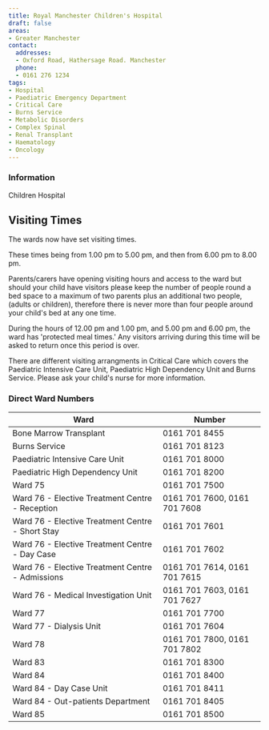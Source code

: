 ```yaml
---
title: Royal Manchester Children's Hospital
draft: false
areas:
- Greater Manchester
contact:
  addresses:
  - Oxford Road, Hathersage Road. Manchester
  phone:
  - 0161 276 1234
tags:
- Hospital
- Paediatric Emergency Department
- Critical Care
- Burns Service
- Metabolic Disorders
- Complex Spinal
- Renal Transplant
- Haematology
- Oncology
---
```


### Information
Children Hospital

## Visiting Times

The wards now have set visiting times.

These times being from 1.00 pm to 5.00 pm, and then from 6.00 pm to 8.00 pm.

Parents/carers have opening visiting hours and access to the ward but should
your child have visitors please keep the number of people round a bed space to
a maximum of two parents plus an additional two people, (adults or children),
therefore there is never more than four people around your child's bed at any
one time.

During the hours of 12.00 pm and 1.00 pm, and 5.00 pm and 6.00 pm, the ward has
'protected meal times.' Any visitors arriving during this time will be asked to
return once this period is over.

There are different visiting arrangments in Critical Care which covers the
Paediatric Intensive Care Unit, Paediatric High Dependency Unit and Burns
Service. Please ask your child's nurse for more information.

### Direct Ward Numbers

| Ward                                               | Number                       |
| -------------------------------------------------- | --------------------         |
| Bone Marrow Transplant                             | 0161 701 8455                |
| Burns Service                                      | 0161 701 8123                |
| Paediatric Intensive Care Unit                     | 0161 701 8000                |
| Paediatric High Dependency Unit                    | 0161 701 8200                |
| Ward 75                                            | 0161 701 7500                |
| Ward 76 - Elective Treatment Centre - Reception    | 0161 701 7600, 0161 701 7608 |
| Ward 76 - Elective Treatment Centre - Short Stay   | 0161 701 7601                |
| Ward 76 - Elective Treatment Centre - Day Case     | 0161 701 7602                |
| Ward 76 - Elective Treatment Centre - Admissions   | 0161 701 7614, 0161 701 7615 |
| Ward 76 - Medical Investigation Unit               | 0161 701 7603, 0161 701 7627 |
| Ward 77                                            | 0161 701 7700                |
| Ward 77 - Dialysis Unit                            | 0161 701 7604                |
| Ward 78                                            | 0161 701 7800, 0161 701 7802 |
| Ward 83                                            | 0161 701 8300                |
| Ward 84                                            | 0161 701 8400                |
| Ward 84 - Day Case Unit                            | 0161 701 8411                |
| Ward 84 - Out-patients Department                  | 0161 701 8405                |
| Ward 85                                            | 0161 701 8500                |
